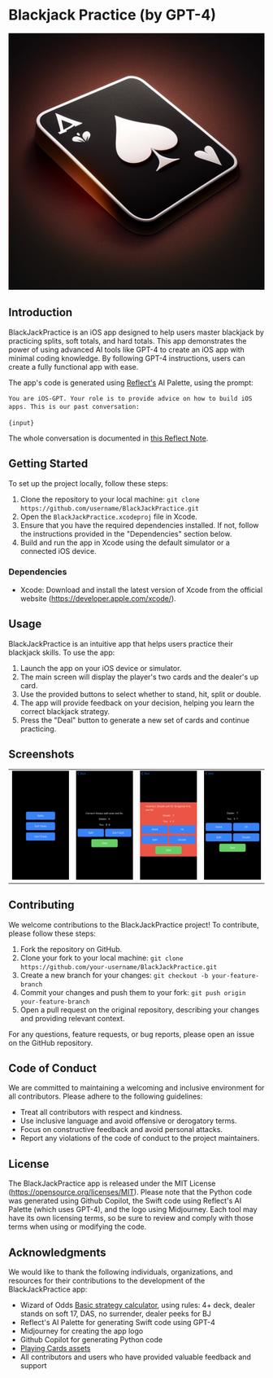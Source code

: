 # Blackjack Practice (by GPT-4)

<div align="center">
  <img src="https://github.com/Varal7/BlackJackPractice/raw/main/logos/input.jpg" alt="BlackJackPractice App Logo">
</div>

## Introduction

BlackJackPractice is an iOS app designed to help users master blackjack by practicing splits, soft totals, and hard totals. This app demonstrates the power of using advanced AI tools like GPT-4 to create an iOS app with minimal coding knowledge. By following GPT-4 instructions, users can create a fully functional app with ease. 

The app's code is generated using [Reflect's](https://reflect.app/) AI Palette, using the prompt:

```
You are iOS-GPT. Your role is to provide advice on how to build iOS apps. This is our past conversation:

{input}

```

The whole conversation is documented in [this Reflect Note](https://reflect.site/g/victor-quach/build-an-ios-app-61b3827c0a314accb93f903fef0c6f38).

## Getting Started

To set up the project locally, follow these steps:
1. Clone the repository to your local machine: `git clone https://github.com/username/BlackJackPractice.git`
2. Open the `BlackJackPractice.xcodeproj` file in Xcode.
3. Ensure that you have the required dependencies installed. If not, follow the instructions provided in the "Dependencies" section below.
4. Build and run the app in Xcode using the default simulator or a connected iOS device.

### Dependencies

- Xcode: Download and install the latest version of Xcode from the official website (https://developer.apple.com/xcode/).

## Usage

BlackJackPractice is an intuitive app that helps users practice their blackjack skills. To use the app:
1. Launch the app on your iOS device or simulator.
2. The main screen will display the player's two cards and the dealer's up card.
3. Use the provided buttons to select whether to stand, hit, split or double.
4. The app will provide feedback on your decision, helping you learn the correct blackjack strategy.
5. Press the "Deal" button to generate a new set of cards and continue practicing.

## Screenshots

<table>
  <tr>
    <td><img src="https://github.com/Varal7/BlackJackPractice/raw/main/screenshots/menu.PNG" alt="Menu Screenshot" width="200"/></td>
    <td><img src="https://github.com/Varal7/BlackJackPractice/raw/main/screenshots/split.PNG" alt="Split Screenshot" width="200"/></td>
    <td><img src="https://github.com/Varal7/BlackJackPractice/raw/main/screenshots/soft.PNG" alt="Soft Screenshot" width="200"/></td>
    <td><img src="https://github.com/Varal7/BlackJackPractice/raw/main/screenshots/hard.PNG" alt="Hard Screenshot" width="200"/></td>
  </tr>
</table>

## Contributing

We welcome contributions to the BlackJackPractice project! To contribute, please follow these steps:
1. Fork the repository on GitHub.
2. Clone your fork to your local machine: `git clone https://github.com/your-username/BlackJackPractice.git`
3. Create a new branch for your changes: `git checkout -b your-feature-branch`
4. Commit your changes and push them to your fork: `git push origin your-feature-branch`
5. Open a pull request on the original repository, describing your changes and providing relevant context.

For any questions, feature requests, or bug reports, please open an issue on the GitHub repository.

## Code of Conduct

We are committed to maintaining a welcoming and inclusive environment for all contributors. Please adhere to the following guidelines:
- Treat all contributors with respect and kindness.
- Use inclusive language and avoid offensive or derogatory terms.
- Focus on constructive feedback and avoid personal attacks.
- Report any violations of the code of conduct to the project maintainers.

## License

The BlackJackPractice app is released under the MIT License (https://opensource.org/licenses/MIT). Please note that the Python code was generated using Github Copilot, the Swift code using Reflect's AI Palette (which uses GPT-4), and the logo using Midjourney. Each tool may have its own licensing terms, so be sure to review and comply with those terms when using or modifying the code.

## Acknowledgments

We would like to thank the following individuals, organizations, and resources for their contributions to the development of the BlackJackPractice app:
- Wizard of Odds [Basic strategy calculator](https://wizardofodds.com/games/blackjack/strategy/calculator/), using rules: 4+ deck, dealer stands on soft 17, DAS, no surrender, dealer peeks for BJ
- Reflect's AI Palette for generating Swift code using GPT-4
- Midjourney for creating the app logo
- Github Copilot for generating Python code
- [Playing Cards assets](https://github.com/hayeah/playing-cards-assets)
- All contributors and users who have provided valuable feedback and support
